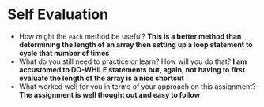# Self Evaluation

- How might the `each` method be useful?  **This is a better method than determining the length of an array then setting up a loop statement to cycle that number of times**
- What do you still need to practice or learn? How will you do that?  **I am accustomed to DO-WHILE statements but, again, not having to first evaluate the length of the array is a nice shortcut**
- What worked well for you in terms of your approach on this
assignment?  **The assignment is well thought out and easy to follow**